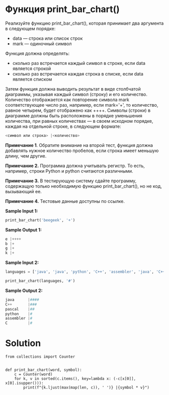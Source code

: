 # Функция print_bar_chart()

Реализуйте функцию print_bar_chart(), которая принимает два аргумента в следующем порядке:

* data — строка или список строк
* mark — одиночный символ

Функция должна определять:

* сколько раз встречается каждый символ в строке, если data является строкой
* сколько раз встречается каждая строка в списке, если data является списком

Затем функция должна выводить результат в виде столбчатой диаграммы, указывая каждый символ (строку) и его количество.
Количество отображается как повторение символа mark соответствующее число раз, например, если mark='+', то количество,
равное четырем, будет отображено как ++++. Символы (строки) в диаграмме должны быть расположены в порядке уменьшения
количества, при равных количествах — в своем исходном порядке, каждая на отдельной строке, в следующем формате:

```python
<символ или строка> |<количество>
```

**Примечание 1**. Обратите внимание на второй тест, функция должна добавлять нужное количество пробелов, если строка
имеет меньшую длину, чем другие.

**Примечание 2.** Программа должна учитывать регистр. То есть, например, строки Python и python считаются различными.

**Примечание 3.** В тестирующую систему сдайте программу, содержащую только необходимую функцию print_bar_chart(), но не
код, вызывающий ее.

**Примечание 4.** Тестовые данные доступны по ссылке.

**Sample Input 1:**

```python
print_bar_chart('beegeek', '+')
```

**Sample Output 1:**

```python
e |++++
b |+
g |+
k |+
```

**Sample Input 2:**

```python
languages = ['java', 'java', 'python', 'C++', 'assembler', 'java', 'C++', 'C', 'pascal', 'C++', 'pascal', 'java']

print_bar_chart(languages, '#')
```

**Sample Output 2:**

```python
java      |####
C++       |###
pascal    |##
python    |#
assembler |#
C         |#
```

# Solution

```
from collections import Counter


def print_bar_chart(word, symbol):
    c = Counter(word)
    for k, v in sorted(c.items(), key=lambda x: (-c[x[0]], x[0].isupper())):
        print(f"{k.ljust(max(map(len, c)), ' ')} |{symbol * v}")
```